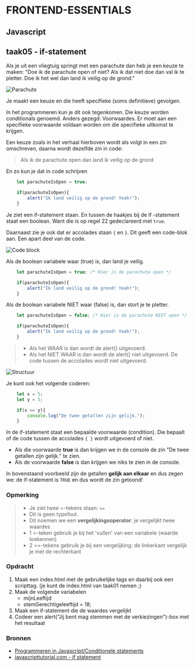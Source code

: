 # FRONTEND-ESSENTIALS

## Javascript

## taak05 - if-statement

Als je uit een vliegtuig springt met een parachute dan heb je een keuze te maken: "Doe ik de parachute open of niet? Als ik dat niet doe dan val ik te pletter. Doe ik het wel dan land ik veilig op de grond."

![Parachute](images/parachute.gif)

Je maakt een keuze en die heeft specifieke (soms definitieve) gevolgen.

In het programmeren kun je dit ook tegenkomen. Die keuze worden conditionals genoemd. Anders gezegd: Voorwaardes. Er moet aan een specifieke voorwaarde voldaan worden om die specifieke uitkomst te krijgen.

Een keuze zoals in het verhaal hierboven wordt als volgt in een zin omschreven, daarna wordt dezelfde zin in code:

> Als ik de parachute open dan land ik veilig op de grond

En zo kun je dat in code schrijven

```js
    let parachuteIsOpen = true;

    if(parachuteIsOpen){
        alert("Ik land veilig op de grond! Yeah!");
    }
```

Je ziet een if-statement staan. En tussen de haakjes bij de if -statement staat een boolean. Want die is op regel 22 gedeclareerd met `true`.

Daarnaast zie je ook dat er accolades staan `{` en `}`. Dit geeft een code-blok aan. Een apart deel van de code.

![Code block](images/codeblok.png)

Als de boolean variabele waar (true) is, dan land je veilig.

```js
    let parachuteIsOpen = true; /* Hier is de parachute open */

    if(parachuteIsOpen){
        alert("Ik land veilig op de grond! Yeah!");
    }
```

Als de boolean variabele NIET waar (false) is, dan stort je te pletter.

```js
    let parachuteIsOpen = false; /* Hier is de parachute NIET open */

    if(parachuteIsOpen){
        alert("Ik land veilig op de grond! Yeah!");
    }
```

> - Als het WAAR is dan wordt de alert() uitgevoerd.
> - Als het NIET WAAR is dan wordt de alert() niet uitgevoerd. De code tussen de accolades wordt niet uitgevoerd.

![Structuur](images/structure.png)

Je kunt ook het volgende coderen:

```js
    let x = 5;
    let y = 5;

    if(x == y){
        console.log("De twee getallen zijn gelijk.");
    }
```

In de if-statement staat een bepaalde voorwaarde (condition). Die bepaalt of de code tussen de accolades `{ }` wordt uitgevoerd of niet.

- Als die voorwaarde __true__ is dan krijgen we in de console de zin "De twee getallen zijn gelijk." te zien.
- Als de voorwaarde __false__ is dan krijgen we niks te zien in de console.

In bovenstaand voorbeeld zijn de getallen __gelijk aan elkaar__ en dus zegen we: de if-statement is `TRUE` en dus wordt de zin getoond!

### Opmerking

> - Je ziet twee =-tekens staan: `==`
> - Dit is geen typefout.
> - Dit noemen we een __vergelijkingsoperator__: je vergelijkt twee waardes
> - 1 =-teken gebruik je bij het 'vullen' van een variabele (waarde toekennen)
> - 2 ==-tekens gebruik je bij een vergelijking: de linkerkant vergelijk je met de rechterkant

### Opdracht

1. Maak een index.html met de gebruikelijke tags en daarbij ook een scripttag. (je kunt de index.html van taak01 nemen ;)
2. Maak de volgende variabelen
   - mijnLeeftijd
   - stemGerechtigeleeftijd = 18;
3. Maak een if-statement die de waardes vergelijkt
4. Codeer een alert("Jij bent mag stemmen met de verkiezingen")-box met het resultaat

### Bronnen

- [Programmeren in Javascript/Conditionele statements](https://nl.wikibooks.org/wiki/Programmeren_in_JavaScript/Conditionele_statements)
- [javascripttutorial.com - if statement](https://www.javascripttutorial.net/javascript-if-else/)
  